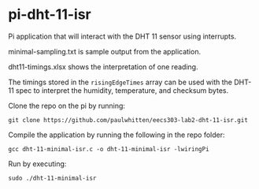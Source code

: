 # pi-dht-11-isr

Pi application that will interact with
the DHT 11 sensor using interrupts.

minimal-sampling.txt is sample output
from the application.

dht11-timings.xlsx shows the interpretation
of one reading.

The timings stored in the `risingEdgeTimes` array can be used with the DHT-11 spec to interpret the humidity, temperature, and checksum bytes.

Clone the repo on the pi by running:
```
git clone https://github.com/paulwhitten/eecs303-lab2-dht-11-isr.git
```

Compile the application by running the following in the repo folder:
```
gcc dht-11-minimal-isr.c -o dht-11-minimal-isr -lwiringPi
```

Run by executing:
```
sudo ./dht-11-minimal-isr
```


